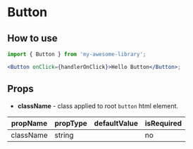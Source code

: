 # Button

## How to use

```jsx
import { Button } from 'my-awesome-library';

<Button onClick={handlerOnClick}>Hello Button</Button>;
```

## Props

- **className** - class applied to root `button` html element.

| propName  | propType | defaultValue | isRequired |
| --------- | -------- | ------------ | ---------- |
| className | string   |              | no         |
